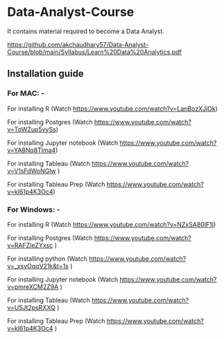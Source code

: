 # Data-Analyst-Course
It contains material required to become a Data Analyst.

https://github.com/akchaudhary57/Data-Analyst-Course/blob/main/Syllabus/Learn%20Data%20Analytics.pdf

## Installation guide

### For MAC: -

For installing R (Watch https://www.youtube.com/watch?v=LanBozXJjOk)

For installing Postgres (Watch https://www.youtube.com/watch?v=TqWZup5vySs)

For installing Jupyter notebook (Watch https://www.youtube.com/watch?v=YA8Nq8Tlma4)

For installing Tableau (Watch https://www.youtube.com/watch?v=V1sFdWoNGlw )

For installing Tableau Prep (Watch https://www.youtube.com/watch?v=kl61p4K3Oc4)

### For Windows: -

For installing R (Watch https://www.youtube.com/watch?v=NZxSA80lF1I)

For installing Postgres (Watch https://www.youtube.com/watch?v=RAFZleZYxsc )

For installing python (Watch https://www.youtube.com/watch?v=_xsvOqqV21k&t=1s )

For installing Jupyter notebook (Watch https://www.youtube.com/watch?v=pmreXCM2Z9A  )

For installing Tableau (Watch https://www.youtube.com/watch?v=U5Jt2psRXXQ )

For installing Tableau Prep (Watch https://www.youtube.com/watch?v=kl61p4K3Oc4 )



